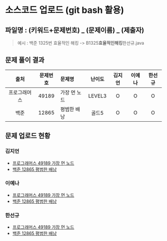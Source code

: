 # 소스코드 업로드 (git bash 활용)

## 파일명 : (키워드+문제번호) _ (문제이름) _ (제출자)

> 예시 : 백준 1325번 효율적인 해킹 -> B1325**효율적인해킹**한선규.java

## 문제 풀이 결과

<!-- Table -->

|     출처     | 문제번호 | 문제명       | 난이도 | 김지언 | 이예나 | 한선규 |
| :----------: | :------: | :----------- | :----: | :----: | :----: | :----: |
| 프로그래머스 |  49189   | 가장 먼 노드 | LEVEL3 |   O    |   O    |   O    |
|     백준     |  12865   | 평범한 배낭  | 골드5  |   O    |   O    |   O    |

## 문제 업로드 현황

### 김지언

- [프로그래머스 49189 가장 먼 노드](프로그래머스%2049189%20가장%20먼%20노드/P49189_가장먼노드_김지언.java)
- [백준 12865 평범한 배낭](백준%2012865%20평범한%20배낭/B12865_평범한배낭_김지언.java)

### 이예나

- [프로그래머스 49189 가장 먼 노드](프로그래머스%2049189%20가장%20먼%20노드/P49189_가장먼노드_이예나.java)
- [백준 12865 평범한 배낭](백준%2012865%20평범한%20배낭/B12865_평범한배낭_이예나.java)

### 한선규

- [프로그래머스 49189 가장 먼 노드](프로그래머스%2049189%20가장%20먼%20노드/P49189_가장먼노드_한선규.java)
- [백준 12865 평범한 배낭](백준%2012865%20평범한%20배낭/B12865_평범한배낭_한선규.java)
